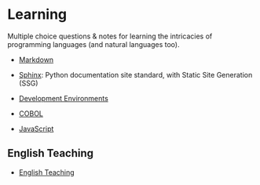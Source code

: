 # Learning

Multiple choice questions & notes for learning the intricacies of programming languages (and natural languages too). 

- [Markdown](https://github.com/jonfernq/Learning/tree/main/Markdown)

- [Sphinx](https://github.com/jonfernq/Learning/tree/main/SphinxPythonDocumentation): Python documentation site standard, with Static Site Generation (SSG)

- [Development Environments](https://github.com/jonfernq/Learning/tree/main/DevelopmentEnvironments)

- [COBOL](https://github.com/jonfernq/Learning/tree/main/COBOL) 

- [JavaScript](https://github.com/jonfernq/Learning/tree/main/JavaScript)

## English Teaching

- [English Teaching](https://github.com/jonfernq/English-Teaching)
